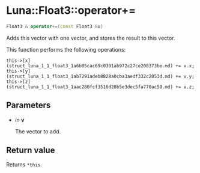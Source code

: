 # Luna::Float3::operator+=

```c++
Float3 & operator+=(const Float3 &v)
```

Adds this vector with one vector, and stores the result to this vector. 

This function performs the following operations: 
```
this->[x](struct_luna_1_1_float3_1a6b05cac69c0301ab972c27ce208373be.md) += v.x;
this->[y](struct_luna_1_1_float3_1ab7291adeb8828a0cba3aedf332c2053d.md) += v.y;
this->[z](struct_luna_1_1_float3_1aac280fcf3516d20b5e3dec5fa770ac50.md) += v.z;
```


## Parameters
* *in* **v**

    The vector to add. 

## Return value
Returns `*this`. 

